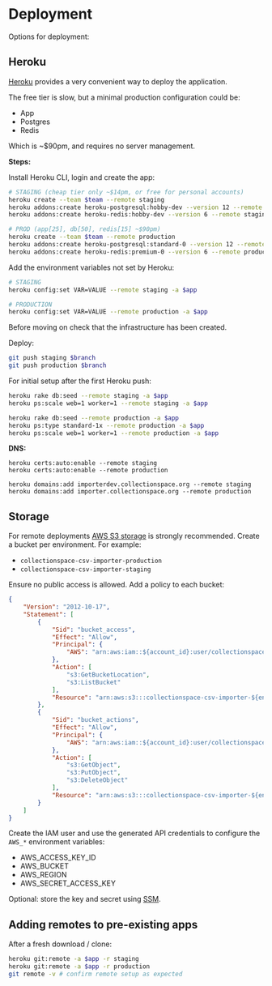 # Deployment

Options for deployment:

## Heroku

[Heroku](#) provides a very convenient way to deploy the application.

The free tier is slow, but a minimal production configuration could be:

- App
- Postgres
- Redis

Which is ~$90pm, and requires no server management.

__Steps:__

Install Heroku CLI, login and create the app:

```bash
# STAGING (cheap tier only ~$14pm, or free for personal accounts)
heroku create --team $team --remote staging
heroku addons:create heroku-postgresql:hobby-dev --version 12 --remote staging -a $app
heroku addons:create heroku-redis:hobby-dev --version 6 --remote staging -a $app

# PROD (app[25], db[50], redis[15] ~$90pm)
heroku create --team $team --remote production
heroku addons:create heroku-postgresql:standard-0 --version 12 --remote production -a $app
heroku addons:create heroku-redis:premium-0 --version 6 --remote production -a $app
```

Add the environment variables not set by Heroku:

```bash
# STAGING
heroku config:set VAR=VALUE --remote staging -a $app

# PRODUCTION
heroku config:set VAR=VALUE --remote production -a $app
```

Before moving on check that the infrastructure has been created.

Deploy:

```bash
git push staging $branch
git push production $branch
```

For initial setup after the first Heroku push:

```bash
heroku rake db:seed --remote staging -a $app
heroku ps:scale web=1 worker=1 --remote staging -a $app

heroku rake db:seed --remote production -a $app
heroku ps:type standard-1x --remote production -a $app
heroku ps:scale web=1 worker=1 --remote production -a $app
```

__DNS:__

```
heroku certs:auto:enable --remote staging
heroku certs:auto:enable --remote production

heroku domains:add importerdev.collectionspace.org --remote staging
heroku domains:add importer.collectionspace.org --remote production
```

## Storage

For remote deployments [AWS S3 storage](#) is strongly recommended. Create a
bucket per environment. For example:

- `collectionspace-csv-importer-production`
- `collectionspace-csv-importer-staging`

Ensure no public access is allowed. Add a policy to each bucket:

```json
{
    "Version": "2012-10-17",
    "Statement": [
        {
            "Sid": "bucket_access",
            "Effect": "Allow",
            "Principal": {
                "AWS": "arn:aws:iam::${account_id}:user/collectionspace-csv-importer"
            },
            "Action": [
                "s3:GetBucketLocation",
                "s3:ListBucket"
            ],
            "Resource": "arn:aws:s3:::collectionspace-csv-importer-${environment}"
        },
        {
            "Sid": "bucket_actions",
            "Effect": "Allow",
            "Principal": {
                "AWS": "arn:aws:iam::${account_id}:user/collectionspace-csv-importer"
            },
            "Action": [
                "s3:GetObject",
                "s3:PutObject",
                "s3:DeleteObject"
            ],
            "Resource": "arn:aws:s3:::collectionspace-csv-importer-${environment}/*"
        }
    ]
}
```

Create the IAM user and use the generated API credentials to configure the `AWS_*`
environment variables:

- AWS_ACCESS_KEY_ID
- AWS_BUCKET
- AWS_REGION
- AWS_SECRET_ACCESS_KEY

Optional: store the key and secret using [SSM](#).

## Adding remotes to pre-existing apps

After a fresh download / clone:

```bash
heroku git:remote -a $app -r staging
heroku git:remote -a $app -r production
git remote -v # confirm remote setup as expected
```
